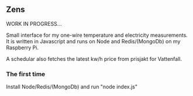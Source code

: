 Zens
----------------

WORK IN PROGRESS... 

Small interface for my one-wire temperature and electricity measurements. It is written in 
Javascript and runs on Node and Redis/(MongoDb) on my Raspberry Pi.

A schedular also fetches the latest kw/h price from prisjakt for Vattenfall. 

### The first time

Install Node/Redis/(MongoDb) and run "node index.js"

